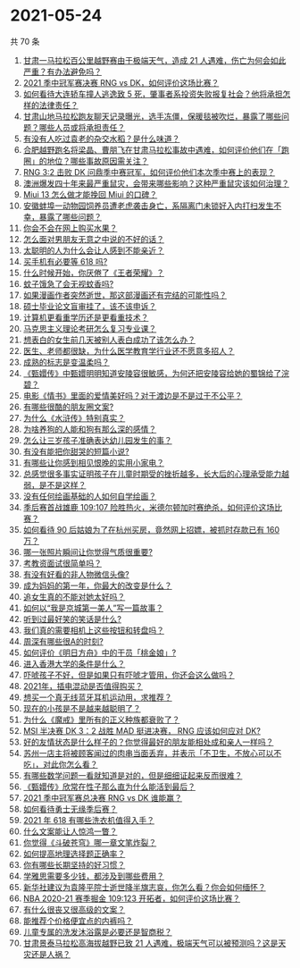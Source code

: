# 2021-05-24

共 70 条

<!-- BEGIN -->
<!-- 最后更新时间 Mon May 24 2021 04:02:08 GMT+0800 (China Standard Time) -->

1. [甘肃一马拉松百公里越野赛由于极端天气，造成 21
   人遇难，伤亡为何会如此严重？有办法避免吗？](https://www.zhihu.com/question/460921357)
2. [2021 季中冠军赛决赛 RNG vs DK，如何评价这场比赛？](https://www.zhihu.com/question/461037428)
3. [如何看待大连轿车撞人逃逸致 5
   死，肇事者系投资失败报复社会？他将承担怎样的法律责任？](https://www.zhihu.com/question/460975066)
4. [甘肃山地马拉松跑友聊天记录曝光，选手冻僵，保暖毯被吹烂，暴露了哪些问题？哪些人员或将承担责任？](https://www.zhihu.com/question/460936873)
5. [有没有人吃过袁老的杂交水稻？是什么味道？](https://www.zhihu.com/question/387581217)
6. [合肥越野跑名将梁晶、曹朋飞在甘肃马拉松事故中遇难，如何评价他们在「跑圈」的地位？哪些事故原因需关注？](https://www.zhihu.com/question/461006549)
7. [RNG 3:2 击败 DK
   问鼎季中赛冠军，如何评价他们本次季中赛上的表现？](https://www.zhihu.com/question/461077442)
8. [澳洲爆发四十年来最严重鼠灾，会带来哪些影响？这种严重鼠灾该如何治理？](https://www.zhihu.com/question/460691340)
9. [Miui 13 怎么做才能挽回 Miui 的口碑？](https://www.zhihu.com/question/460390365)
10. [安徽蚌埠一动物园饲养员遭老虎袭击身亡，系隔离门未锁好入内打扫发生不幸，暴露了哪些问题？](https://www.zhihu.com/question/461014605)
11. [你会不会在网上购买水果？](https://www.zhihu.com/question/369801334)
12. [怎么面对男朋友无意之中说的不好的话？](https://www.zhihu.com/question/460839405)
13. [太聪明的人为什么会让人感到不能亲近？](https://www.zhihu.com/question/449801792)
14. [买手机有必要等 618 吗?](https://www.zhihu.com/question/457283212)
15. [什么时候开始，你厌倦了《王者荣耀》？](https://www.zhihu.com/question/459401567)
16. [蚊子饿急了会无视蚊香吗?](https://www.zhihu.com/question/374704654)
17. [如果漫画作者突然逝世，那这部漫画还有完结的可能性吗？](https://www.zhihu.com/question/460464213)
18. [硕士毕业论文盲审挂了，该不该申诉？](https://www.zhihu.com/question/398964694)
19. [计算机更看重学历还是更看重技术？](https://www.zhihu.com/question/454783960)
20. [马克思主义理论考研怎么复习专业课？](https://www.zhihu.com/question/64680706)
21. [想表白的女生前几天被别人表白成功了该怎么办？](https://www.zhihu.com/question/457390121)
22. [医生、老师都很缺，为什么医学教育学行业还不愿意多招人？](https://www.zhihu.com/question/455946878)
23. [成熟的标志是变温柔吗？](https://www.zhihu.com/question/458040513)
24. [《甄嬛传》中甄嬛明明知道安陵容很敏感，为何还把安陵容给她的蜀锦给了浣碧？](https://www.zhihu.com/question/325114276)
25. [电影《情书》里面的爱情美好吗？对于渡边是不是过于不公平？](https://www.zhihu.com/question/311035807)
26. [有哪些很酷的朋友圈文案?](https://www.zhihu.com/question/346046856)
27. [为什么《水浒传》特别真实？](https://www.zhihu.com/question/445932631)
28. [为啥养狗的人能和狗有那么深的感情？](https://www.zhihu.com/question/413857398)
29. [怎么让三岁孩子准确表达幼儿园发生的事？](https://www.zhihu.com/question/455057144)
30. [有没有能把你甜哭的短篇小说?](https://www.zhihu.com/question/333114370)
31. [有哪些让你感到相见恨晚的实用小家电？](https://www.zhihu.com/question/425277382)
32. [总感觉很多事实证明孩子在儿童时期受的挫折越多，长大后的心理承受能力越弱，是不是这样？](https://www.zhihu.com/question/266704437)
33. [没有任何绘画基础的人如何自学绘画？](https://www.zhihu.com/question/21095093)
34. [季后赛首战雄鹿 109:107
    险胜热火，米德尔顿加时赛绝杀，如何评价这场比赛？](https://www.zhihu.com/question/460920931)
35. [如何看待 90 后姑娘为了在杭州买房，竟然网上招嫖，被抓时存款已有 160
    万？](https://www.zhihu.com/question/460671555)
36. [哪一张照片瞬间让你觉得气质很重要?](https://www.zhihu.com/question/297341335)
37. [考教资面试很简单吗？](https://www.zhihu.com/question/453353319)
38. [有没有好看的非人物微信头像?](https://www.zhihu.com/question/387563344)
39. [成为妈妈的第一年，你最大的改变是什么？](https://www.zhihu.com/question/445013316)
40. [追女生真的不能对她太好吗？](https://www.zhihu.com/question/435541311)
41. [如何以“我是京城第一美人”写一篇故事？](https://www.zhihu.com/question/437673871)
42. [听到过最好笑的笑话是什么?](https://www.zhihu.com/question/458232484)
43. [我们真的需要相机上这些按钮和转盘吗？](https://www.zhihu.com/question/459960019)
44. [周深有哪些很A的时刻?](https://www.zhihu.com/question/403704908)
45. [如何评价《明日方舟》中的干员「桃金娘」?](https://www.zhihu.com/question/460102315)
46. [进入香港大学的条件是什么？](https://www.zhihu.com/question/20458470)
47. [吓唬孩子不好，但是如果只有吓唬才管用，你还会这么做吗？](https://www.zhihu.com/question/460630935)
48. [2021年，插电混动是否值得购买？](https://www.zhihu.com/question/460152359)
49. [想买一个真无线蓝牙耳机运动用，求推荐？](https://www.zhihu.com/question/274765605)
50. [现在的小孩是不是越来越聪明了？](https://www.zhihu.com/question/454361471)
51. [为什么《魔戒》里所有的正义种族都衰败了？](https://www.zhihu.com/question/457060439)
52. [MSI 半决赛 DK 3：2 战胜 MAD 挺进决赛， RNG 应该如何应对
    DK?](https://www.zhihu.com/question/460911302)
53. [好的友情状态是什么样子的？你觉得最好的朋友能相处成和亲人一样吗？](https://www.zhihu.com/question/460839642)
54. [苏州一店主将被顾客闻过的肉串当面丢弃，并表示「不卫生，不放心可以不吃」，对此你怎么看？](https://www.zhihu.com/question/460604746)
55. [有哪些数学问题一看就知道是对的，但是细细证起来反而很难？](https://www.zhihu.com/question/459708225)
56. [《甄嬛传》欣常在性子那么直为什么能活到最后？](https://www.zhihu.com/question/459465431)
57. [2021 季中冠军赛总决赛 RNG vs DK 谁能赢？](https://www.zhihu.com/question/460911288)
58. [如何看待勇士无缘季后赛？](https://www.zhihu.com/question/460793468)
59. [2021 年 618 有哪些洗衣机值得入手？](https://www.zhihu.com/question/457255379)
60. [什么文案能让人惊鸿一瞥？](https://www.zhihu.com/question/451181423)
61. [你觉得《斗破苍穹》哪一章文笔炸裂？](https://www.zhihu.com/question/455079084)
62. [如何提高地理选择题正确率？](https://www.zhihu.com/question/337971922)
63. [你有哪些长期坚持的好习惯？](https://www.zhihu.com/question/447430462)
64. [学雅思需要多少钱，都涉及到哪些费用？](https://www.zhihu.com/question/360178959)
65. [新华社建议为袁隆平院士逝世降半旗志哀，你怎么看？你会如何缅怀？](https://www.zhihu.com/question/460853429)
66. [NBA 2020-21 赛季掘金 109:123
    开拓者，如何评价这场比赛？](https://www.zhihu.com/question/460937287)
67. [有什么很丧又很高级的文案？](https://www.zhihu.com/question/444780653)
68. [能推荐个价格便宜点的内裤吗？](https://www.zhihu.com/question/408737469)
69. [儿童专属的洗发沐浴露是必要还是智商税？](https://www.zhihu.com/question/460350405)
70. [甘肃景泰马拉松高海拔越野已致 21
    人遇难，极端天气可以被预测吗？这是天灾还是人祸？](https://www.zhihu.com/question/460923810)

<!-- END -->
